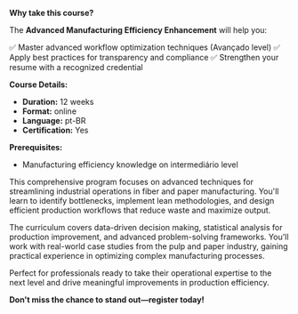 **Why take this course?**

The **Advanced Manufacturing Efficiency Enhancement** will help you:

✅ Master advanced workflow optimization techniques (Avançado level)
✅ Apply best practices for transparency and compliance
✅ Strengthen your resume with a recognized credential

**Course Details:**
- **Duration:** 12 weeks
- **Format:** online
- **Language:** pt-BR
- **Certification:** Yes

**Prerequisites:**
- Manufacturing efficiency knowledge on intermediário level

This comprehensive program focuses on advanced techniques for streamlining industrial operations in fiber and paper manufacturing. You'll learn to identify bottlenecks, implement lean methodologies, and design efficient production workflows that reduce waste and maximize output.

The curriculum covers data-driven decision making, statistical analysis for production improvement, and advanced problem-solving frameworks. You'll work with real-world case studies from the pulp and paper industry, gaining practical experience in optimizing complex manufacturing processes.

Perfect for professionals ready to take their operational expertise to the next level and drive meaningful improvements in production efficiency.

**Don't miss the chance to stand out—register today!**